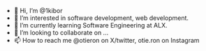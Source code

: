 - 👋 Hi, I’m @1kibor
- 👀 I’m interested in software development, web development.
- 🌱 I’m currently learning Software Engineering at ALX.
- 💞️ I’m looking to collaborate on ...
- 📫 How to reach me @otieron on X/twitter, otie.ron on Instagram

<!---
1kibor/1kibor is a ✨ special ✨ repository because its `README.md` (this file) appears on your GitHub profile.
You can click the Preview link to take a look at your changes.
--->
